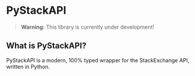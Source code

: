 # PyStackAPI

> **Warning:** This library is currently under development!

## What is PyStackAPI?

PyStackAPI is a modern, 100% typed wrapper for the StackExchange API, written in Python.
